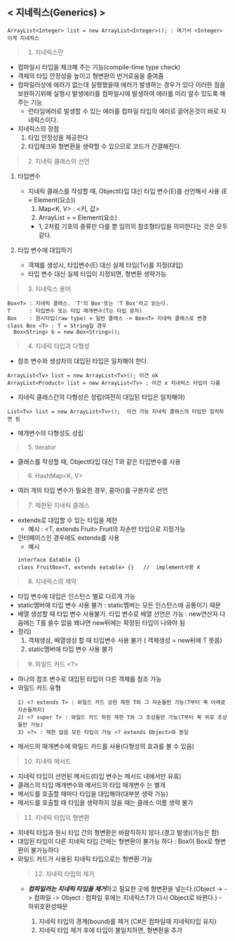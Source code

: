 ## < 지네릭스(Generics) >
```
ArrayList<Integer> list = new ArrayList<Integer>(); : 여기서 <Integer> 이게 지네릭스 
```

> 1. 지네릭스란
- 컴파일시 타입을 체크해 주는 기능(compile-time type check)
- 객체의 타입 안정성을 높이고 형변환의 번거로움을 줄여줌
- 컴파일러상에 에러가 없는데 실행했을때 에러가 발생하는 경우가 있다 이러한 점을 보완하기위해 실행시 발생에러를 컴파일시에 발생하여 에러를 미리 알수 있도록 해주는 기능 
  - 런타임에러로 발생할 수 있는 에러를 컴파일 타입의 에러로 끌어온것이 바로 지네릭스이다.
- 지네릭스의 장점
  1) 타입 안정성을 제공한다
  2) 타입체크와 형변환을 생략할 수 있으므로 코드가 간결해진다.
  
> 2. 지네릭 클래스의 선언
1) 타입변수
   - 지네릭 클래스를 작성할 때, Object타입 대신 타입 변수(E)를 선언해서 사용 (E = Element(요소))
     1) Map<K, V> : <키, 값>
     2) ArrayList<E> = <E> = Element(요소)
      - 1, 2처럼 기호의 종류만 다를 뿐 임의의 참조형타입을 의미한다는 것은 모두 같다.

2) 타입 변수에 대입하기
   - 객체를 생성시, 타입변수(E) 대신 실제 타임(Tv)를 지정(대입)
   - 타입 변수 대신 실제 타입이 지정되면, 형변환 생략가능

> 3. 지네릭스 용어
```
Box<T> : 지네릭 클래스. 'T'의 Box'또는 'T Box'라고 읽는다.
T      : 타입변수 또는 타입 매개변수(T는 타입 문자)
Box    : 원시타입(raw type) = 일반 클래스 -> Box<T> 지네릭 클래스로 변경
class Box <T> : T = String일 경우
  Box<String> b = new Box<String>();
```

> 4. 지네릭 타입과 다형성
- 참조 변수와 생성자의 대입된 타입은 일치해야 한다.
```
ArrayList<Tv> list = new ArrayList<Tv>(); 이건 ok
ArrayList<Product> list = new ArrayList<Tv> ; 이건 x 지네릭스 타입이 다름
```
- 지네릭 클래스간의 다형성은 성립(여전히 대입된 타입은 일치해야)
```
List<Tv> list = new ArrayList<Tv>();  이건 가능 지네릭 클래스의 타입만 일치하면 됨
```
- 매개변수의 다형성도 성립

> 5. iterator <E>
- 클래스를 작성할 때, Object타입 대신 T와 같은 타입변수를 사용

> 6. HashMap<K, V>
- 여러 개의 타입 변수가 필요한 경우, 콤마()를 구분자로 선언

> 7. 제한된 지네릭 클래스
- extends로 대입할 수 있는 타입을 제한
  - 예시 : <T, extends Fruit> Fruit의 자손만 타입으로 지정가능
- 인터페이스인 경우에도 extends를 사용
  - 예시
  ```
  interface Eatable {}
  class FruitBox<T, extends eatable> {}   //  implement사용 X
  ```
  
> 8. 지네릭스의 제약
- 타입 변수에 대입은 인스턴스 별로 다르게 가능
- static멤버에 타입 변수 사용 불가 : static멤버는 모든 인스턴스에 공통이기 때문
- 배열 생성할 때 타입 변수 사용불가. 타입 변수로 배열 선언은 가능 : new연산자 다음에는 T를 쓸수 없음 왜냐면 new뒤에는 확정된 타입이 나와야 됨
- 정리) 
  1) 객체생성, 배열생성 할 때 타입변수 사용 불가 ( 객체생성 = new뒤에 T 못씀)
  2) static멤버에 타입 변수 사용 불가

> 9. 와일드 카드 <?>
- 하나의 참조 변수로 대입된 타입이 다른 객체를 참조 가능
- 와일드 카드 유형
  ```
  1) <? extends T> : 와일드 카드 상한 제한 T와 그 자손들만 가능(T부터 쭉 아래로 자손들까지)
  2) <? super T> : 와일드 카드 하한 제한 T와 그 조상들만 가능(T부터 쭉 위로 조상들만 가능)
  3) <?> : 제한 없음 모든 타입이 가능 <? extends Object>와 동일
  ``` 
- 메서드의 매개변수에 와일드 카드를 사용(다형성의 효과를 볼 수 있음)

> 10. 지네릭 메서드
- 지네릭 타입이 선언된 메서드(타입 변수는 메서드 내에서만 유효)
- 클래스의 타입 매개변수<T>와 메서드의 타입 매개변수 <T>는 별개
- 메서드를 호출할 때마다 타입을 대입해야(대부분 생략 가능)
- 메서드를 호출할 때 타입을 생략하지 않을 때는 클래스 이름 생략 불가

> 11. 지네릭 타입의 형변환
- 지네릭 타입과 원시 타입 간의 형변환은 바람직하지 않다.(경고 발생)(가능은 함)
- 대입된 타입이 다른 지네릭 타입 간에는 형변환이 불가능 하다 : Box<String>이 Box<Object>로 형변환이 불가능하다
- 와일드 카드가 사용된 지네릭 타입으로는 형변환 가능

> 12. 지네릭 타입의 제거
- ***컴파일러는 지네릭 타입을 제거***하고 필요한 곳에 형변환을 넣는다.(Object -> <T> -> 컴파일 -> Object : 컴파일 후에는 지네릭스T가 다시 Object로 바뀐다.) - 하위호환성때문
  1) 지네릭 타입의 경계(bound)를 제거 (C#은 컴파일때 지네릭타입 유지)
  2) 지네릭 타입 제거 후에 타입이 불일치하면, 형변환을 추가

